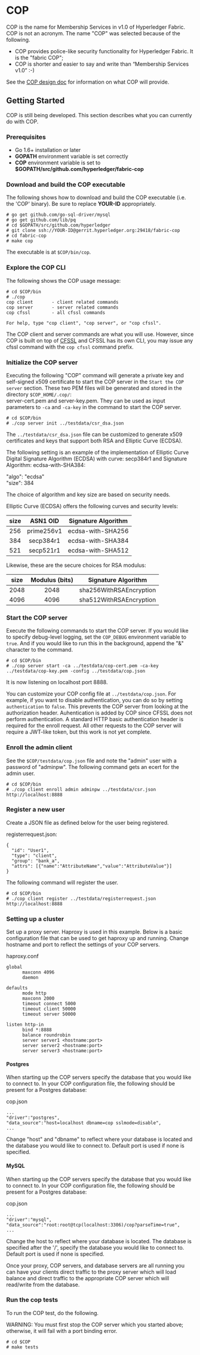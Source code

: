 # COP

COP is the name for Membership Services in v1.0 of Hyperledger Fabric.  COP is not an acronym.  The name "COP" was selected because of the following.

  * COP provides police-like security functionality for Hyperledger Fabric.  It is the "fabric COP";
  * COP is shorter and easier to say and write than “Membership Services v1.0” :-)

See the [COP design doc](https://docs.google.com/document/d/1TRYHcaT8yMn8MZlDtreqzkDcXx0WI50AV2JpAcvAM5w) for information on what COP will provide.

## Getting Started

COP is still being developed.
This section describes what you can currently do with COP.

### Prerequisites

* Go 1.6+ installation or later
* **GOPATH** environment variable is set correctly
* **COP** environment variable is set to **$GOPATH/src/github.com/hyperledger/fabric-cop**

### Download and build the COP executable

The following shows how to download and build the COP executable (i.e. the 'COP' binary).
Be sure to replace **YOUR-ID** appropriately.

```
# go get github.com/go-sql-driver/mysql
# go get github.com/lib/pq
# cd $GOPATH/src/github.com/hyperledger
# git clone ssh://YOUR-ID@gerrit.hyperledger.org:29418/fabric-cop
# cd fabric-cop
# make cop
```

The executable is at `$COP/bin/cop`.

### Explore the COP CLI

The following shows the COP usage message:


```
# cd $COP/bin
# ./cop
cop client       - client related commands
cop server       - server related commands
cop cfssl        - all cfssl commands

For help, type "cop client", "cop server", or "cop cfssl".
```

The COP client and server commands are what you will use.
However, since COP is built on top of [CFSSL](https://github.com/cloudflare/cfssl) and CFSSL has its own CLI,
you may issue any cfssl command with the `cop cfssl` command prefix.

### Initialize the COP server  

Executing the following "COP" command will generate a private key and self-signed x509 certificate to start the
COP server in the `Start the COP server` section. These two PEM files will be generated and stored in the directory
`$COP_HOME/.cop/`:  
server-cert.pem and server-key.pem.
They can be used as input parameters to `-ca` and `-ca-key` in the command to start the COP server.

```
# cd $COP/bin
# ./cop server init ../testdata/csr_dsa.json
```
The `../testdata/csr_dsa.json` file can be customized to generate x509 certificates and keys that support both
RSA and Elliptic Curve (ECDSA).

The following setting is an example of the implementation of Elliptic Curve Digital Signature Algorithm (ECDSA) with curve:
secp384r1 and Signature Algorithm: ecdsa-with-SHA384:

"algo": "ecdsa"  
"size": 384

The choice of algorithm and key size are based on security needs.

Elliptic Curve (ECDSA) offers the following curves and security levels:

| size        | ASN1 OID           | Signature Algorithm  |
|-------------|:-------------:|:-----:|
| 256      | prime256v1 | ecdsa-with-SHA256 |
| 384      | secp384r1      |   ecdsa-with-SHA384 |
| 521 | secp521r1     | ecdsa-with-SHA512 |

Likewise, these are the secure choices for RSA modulus:

| size        | Modulus (bits)| Signature Algorithm  |
|-------------|:-------------:|:-----:|
| 2048      | 2048 | sha256WithRSAEncryption |
| 4096      | 4096 | sha512WithRSAEncryption |


### Start the COP server

Execute the following commands to start the COP server.  If you would like to specify debug-level logging,
set the `COP_DEBUG` environment variable to `true`.  And if you would like to run this in the background, append the "&" character to the command.

```
# cd $COP/bin
# ./cop server start -ca ../testdata/cop-cert.pem -ca-key ../testdata/cop-key.pem -config ../testdata/cop.json
```

It is now listening on localhost port 8888.

You can customize your COP config file at `../testdata/cop.json`.  For example,
if you want to disable authentication, you can do so by setting `authentication` to
`false`.  This prevents the COP server from looking at the authorization header.
Auhentication is added by COP since CFSSL does not perform authentication.  A standard HTTP
basic authentication header is required for the enroll request.  All other requests
to the COP server will require a JWT-like token, but this work is not yet complete.

### Enroll the admin client

See the `$COP/testdata/cop.json` file and note the "admin" user with a password of "adminpw".
The following command gets an ecert for the admin user.

```
# cd $COP/bin
# ./cop client enroll admin adminpw ../testdata/csr.json http://localhost:8888
```


### Register a new user

Create a JSON file as defined below for the user being registered.

registerrequest.json:
```
{
  "id": "User1",
  "type": "client",
  "group": "bank_a",
  "attrs": [{"name":"AttributeName","value":"AttributeValue"}]
}
```

The following command will register the user.
```
# cd $COP/bin
# ./cop client register ../testdata/registerrequest.json http://localhost:8888
```

### Setting up a cluster

Set up a proxy server. Haproxy is used in this example. Below is a basic configuration file that can be used to get haproxy up and running. Change hostname and port to reflect the settings of your COP servers.

haproxy.conf

```
global
      maxconn 4096
      daemon

defaults
      mode http
      maxconn 2000
      timeout connect 5000
      timeout client 50000
      timeout server 50000

listen http-in
      bind *:8888
      balance roundrobin
      server server1 <hostname:port>
      server server2 <hostname:port>
      server server3 <hostname:port>
```

#### Postgres

When starting up the COP servers specify the database that you would like to connect to. In your COP configuration file, the following should be present for a Postgres database:

cop.json
```
...
"driver":"postgres",
"data_source":"host=localhost dbname=cop sslmode=disable",
...
```

Change "host" and "dbname" to reflect where your database is located and the database you would like to connect to. Default port is used if none is specified.


#### MySQL

When starting up the COP servers specify the database that you would like to connect to. In your COP configuration file, the following should be present for a Postgres database:

cop.json
```
...
"driver":"mysql",
"data_source":"root:root@tcp(localhost:3306)/cop?parseTime=true",
...
```

Change the host to reflect where your database is located. The database is specified after the '/', specify the database you would like to connect to. Default port is used if none is specified.

Once your proxy, COP servers, and database servers are all running you can have your clients direct traffic to the proxy server which will load balance and direct traffic to the appropriate COP server which will read/write from the database.  

### Run the cop tests

To run the COP test, do the following.

WARNING: You must first stop the COP server which you started above; otherwise, it will fail with a port binding error.

```
# cd $COP
# make tests
```
